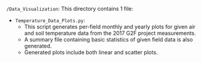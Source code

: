 `/Data_Visualization`: This directory contains 1 file:

- `Temperature_Data_Plots.py`:
  - This script generates per-field monthly and yearly plots for given air and soil temperature data from the 2017 G2F project measurements.
  - A summary file containing basic statistics of given field data is also generated.
  - Generated plots include both linear and scatter plots.
